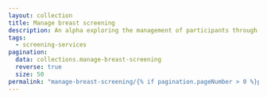 ```yaml
---
layout: collection
title: Manage breast screening
description: An alpha exploring the management of participants through breast screening
tags:
  - screening-services
pagination:
  data: collections.manage-breast-screening
  reverse: true
  size: 50
permalink: "manage-breast-screening/{% if pagination.pageNumber > 0 %}page/{{ pagination.pageNumber + 1 }}{% endif %}/"
---
```

